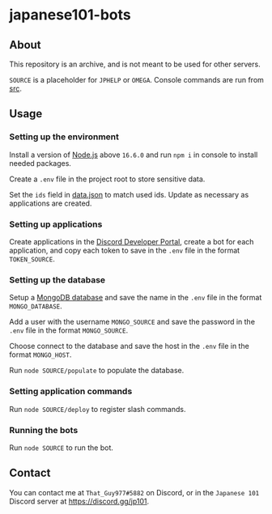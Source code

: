 # japanese101-bots

## About
This repository is an archive, and is not meant to be used for other servers.

`SOURCE` is a placeholder for `JPHELP` or `OMEGA`. Console commands are run from [src](src).

## Usage

### Setting up the environment
Install a version of [Node.js](https://nodejs.org) above `16.6.0` and run `npm i` in console to install needed packages.

Create a `.env` file in the project root to store sensitive data.

Set the `ids` field in [data.json](src/shared/data.json) to match used ids. Update as necessary as applications are created.

### Setting up applications
Create applications in the [Discord Developer Portal](https://discord.com/developers), create a bot for each application, and copy each token to save in the `.env` file in the format `TOKEN_SOURCE`.

### Setting up the database
Setup a [MongoDB database](https://mongodb.com/) and save the name in the `.env` file in the format `MONGO_DATABASE`.

Add a user with the username `MONGO_SOURCE` and save the password in the `.env` file in the format `MONGO_SOURCE`.

Choose connect to the database and save the host in the `.env` file in the format `MONGO_HOST`.

Run `node SOURCE/populate` to populate the database.

### Setting application commands
Run `node SOURCE/deploy` to register slash commands.

### Running the bots
Run `node SOURCE` to run the bot.

## Contact
You can contact me at `That_Guy977#5882` on Discord, or in the `Japanese 101` Discord server at https://discord.gg/jp101.
